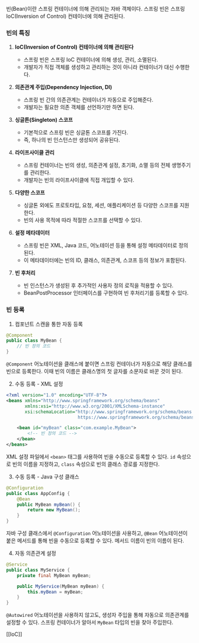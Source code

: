 빈(Bean)이란 스프링 컨테이너에 의해 관리되는 자바 객체이다. 스프링 빈은 스프링 IoC(Inversion of Control) 컨테이너에 의해 관리된다.

### 빈의 특징

1. **IoC(Inversion of Control) 컨테이너에 의해 관리된다**
    - 스프링 빈은 스프링 IoC 컨테이너에 의해 생성, 관리, 소멸된다.
    - 개발자가 직접 객체를 생성하고 관리하는 것이 아니라 컨테이너가 대신 수행한다.
    
2. **의존관계 주입(Dependency Injection, DI)**
    - 스프링 빈 간의 의존관계는 컨테이너가 자동으로 주입해준다.
    - 개발자는 필요한 의존 객체를 선언하기만 하면 된다.
	
3. **싱글톤(Singleton) 스코프**
    - 기본적으로 스프링 빈은 싱글톤 스코프를 가진다.
    - 즉, 하나의 빈 인스턴스만 생성되어 공유된다.
    
4. **라이프사이클 관리**
    - 스프링 컨테이너는 빈의 생성, 의존관계 설정, 초기화, 소멸 등의 전체 생명주기를 관리한다.
    - 개발자는 빈의 라이프사이클에 직접 개입할 수 있다.
    
5. **다양한 스코프**
    - 싱글톤 외에도 프로토타입, 요청, 세션, 애플리케이션 등 다양한 스코프를 지원한다.
    - 빈의 사용 목적에 따라 적절한 스코프를 선택할 수 있다.
    
6. **설정 메타데이터**
    - 스프링 빈은 XML, Java 코드, 어노테이션 등을 통해 설정 메타데이터로 정의된다.
    - 이 메타데이터에는 빈의 ID, 클래스, 의존관계, 스코프 등의 정보가 포함된다.
    
7. **빈 후처리**
    - 빈 인스턴스가 생성된 후 추가적인 사용자 정의 로직을 적용할 수 있다.
    - BeanPostProcessor 인터페이스를 구현하여 빈 후처리기를 등록할 수 있다.


### 빈 등록

1. 컴포넌트 스캔을 통한 자동 등록
```java
@Component
public class MyBean {
    // 빈 정의 코드
}
```
`@Component` 어노테이션을 클래스에 붙이면 스프링 컨테이너가 자동으로 해당 클래스를 빈으로 등록한다. 이때 빈의 이름은 클래스명의 첫 글자를 소문자로 바꾼 것이 된다.

2. 수동 등록 - XML 설정
```xml
<?xml version="1.0" encoding="UTF-8"?>
<beans xmlns="http://www.springframework.org/schema/beans"
       xmlns:xsi="http://www.w3.org/2001/XMLSchema-instance"
       xsi:schemaLocation="http://www.springframework.org/schema/beans
                           https://www.springframework.org/schema/beans/spring-beans.xsd">

    <bean id="myBean" class="com.example.MyBean">
        <!-- 빈 정의 코드 -->
    </bean>
</beans>
```

XML 설정 파일에서 `<bean>` 태그를 사용하여 빈을 수동으로 등록할 수 있다. `id` 속성으로 빈의 이름을 지정하고, `class` 속성으로 빈의 클래스 경로를 지정한다.

3. 수동 등록 - Java 구성 클래스
```java
@Configuration
public class AppConfig {
    @Bean
    public MyBean myBean() {
        return new MyBean();
    }
}
```
자바 구성 클래스에서 `@Configuration` 어노테이션을 사용하고, `@Bean` 어노테이션이 붙은 메서드를 통해 빈을 수동으로 등록할 수 있다. 메서드 이름이 빈의 이름이 된다.

4. 자동 의존관계 설정
```java
@Service
public class MyService {
    private final MyBean myBean;

    public MyService(MyBean myBean) {
        this.myBean = myBean;
    }
}
```
`@Autowired` 어노테이션을 사용하지 않고도, 생성자 주입을 통해 자동으로 의존관계를 설정할 수 있다. 스프링 컨테이너가 알아서 `MyBean` 타입의 빈을 찾아 주입한다.

[[IoC]]